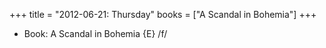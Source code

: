 +++
title = "2012-06-21: Thursday"
books = ["A Scandal in Bohemia"]
+++


* Book: A Scandal in Bohemia {E} /f/
